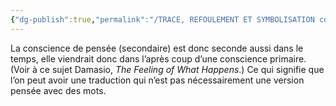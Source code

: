 ```yaml
---
{"dg-publish":true,"permalink":"/TRACE, REFOULEMENT ET SYMBOLISATION copie/Lettre 52/conscience après coup selon le temps/","created":"2024-07-22T16:53:38.595-04:00","updated":"2025-08-14T06:29:08.842-04:00"}
---
```



La conscience de pensée (secondaire) est donc seconde aussi dans le temps, elle viendrait donc dans l’après coup d’une conscience primaire. (Voir à ce sujet Damasio, _The Feeling of What Happens_.) Ce qui signifie que l’on peut avoir une traduction qui n’est pas nécessairement une version pensée avec des mots.